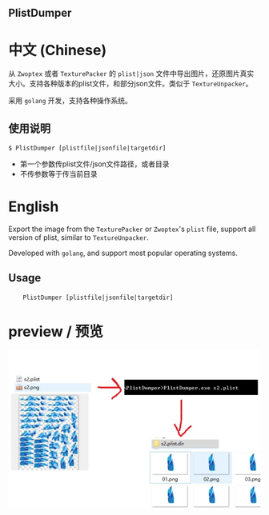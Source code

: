 
PlistDumper
--------------


# 中文 (Chinese)

从 `Zwoptex` 或者 `TexturePacker` 的 `plist|json` 文件中导出图片，还原图片真实大小。支持各种版本的plist文件，和部分json文件。类似于 `TextureUnpacker`。

采用 `golang` 开发，支持各种操作系统。

## 使用说明

```
$ PlistDumper [plistfile|jsonfile|targetdir]
```
* 第一个参数传plist文件/json文件路径，或者目录
* 不传参数等于传当前目录

# English

Export the image from the `TexturePacker` or `Zwoptex`'s  `plist` file, support all version of plist, similar to `TextureUnpacker`.

Developed with `golang`, and support most popular operating systems.

## Usage

```
    PlistDumper [plistfile|jsonfile|targetdir]
```

# preview / 预览

![preview](./preview.jpg)
